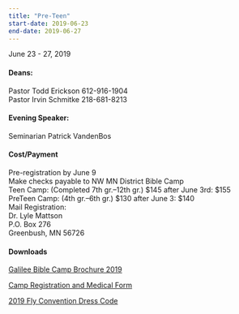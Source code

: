 ```yaml
---
title: "Pre-Teen"
start-date: 2019-06-23
end-date: 2019-06-27
---
```

June 23 - 27, 2019
#### Deans:
Pastor Todd Erickson 612-916-1904  
Pastor Irvin Schmitke 218-681-8213
#### Evening Speaker:
Seminarian Patrick VandenBos

#### Cost/Payment 
Pre-registration by June 9  
Make checks payable to NW MN District Bible Camp  
Teen Camp: (Completed 7th gr.–12th gr.) $145 after June 3rd: $155  
PreTeen Camp: (4th gr.–6th gr.) $130 after June 3: $140  
Mail Registration:  
Dr. Lyle Mattson  
P.O. Box 276  
Greenbush, MN 56726

#### Downloads

[Galilee Bible Camp Brochure 2019](/files/galilee-bible-camp-2019-brochure.pdf)

[Camp Registration and Medical Form](/files/camp-registration-and-medical-form.pdf)

[2019 Fly Convention Dress Code](/files/2019-fly-convention-dress-code.pdf)
